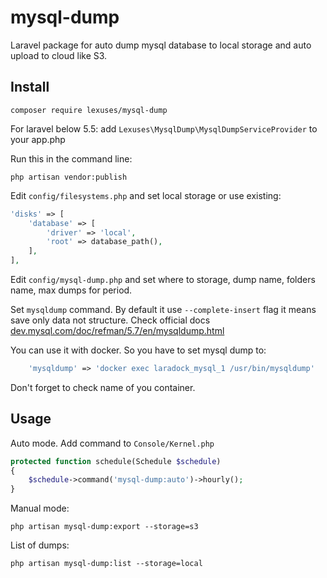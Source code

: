 # mysql-dump
Laravel package for auto dump mysql database to local storage and auto upload to cloud like S3.

## Install

```
composer require lexuses/mysql-dump
```

For laravel below 5.5: add ```Lexuses\MysqlDump\MysqlDumpServiceProvider``` to your app.php 

Run this in the command line:
```
php artisan vendor:publish
```

Edit ```config/filesystems.php``` and set local storage or use existing:
```php
'disks' => [
    'database' => [
        'driver' => 'local',
        'root' => database_path(),
    ],
],
```

Edit ```config/mysql-dump.php``` and set where to storage, dump name, folders name, max dumps for period.

Set ```mysqldump``` command. By default it use ```--complete-insert``` flag it means save only data not structure. Check official docs [dev.mysql.com/doc/refman/5.7/en/mysqldump.html](https://dev.mysql.com/doc/refman/5.7/en/mysqldump.html)

You can use it with docker. So you have to set mysql dump to:
```php
    'mysqldump' => 'docker exec laradock_mysql_1 /usr/bin/mysqldump'
```
Don't forget to check name of you container.

## Usage
Auto mode. Add command to ```Console/Kernel.php```

```php
protected function schedule(Schedule $schedule)
{
    $schedule->command('mysql-dump:auto')->hourly();
}
```

Manual mode:
```
php artisan mysql-dump:export --storage=s3
```

List of dumps:
```
php artisan mysql-dump:list --storage=local
```